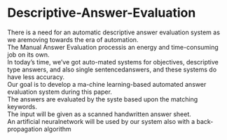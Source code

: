 # Descriptive-Answer-Evaluation
There is a need for an automatic descriptive answer evaluation system as we aremoving towards the era of automation.  
The Manual Answer Evaluation processis an energy and time-consuming job on its own.  
In today’s time, we’ve got auto-mated systems for objectives, descriptive type answers, 
and also single sentencedanswers, and these systems do have less accuracy.  
Our goal is to develop a ma-chine learning-based automated answer evaluation system during this paper.  
The answers are evaluated by the syste based upon the matching keywords.  
The input will be given as a scanned handwritten answer sheet.  
An artificial neuralnetwork will be used by our system also with a back-propagation algorithm
